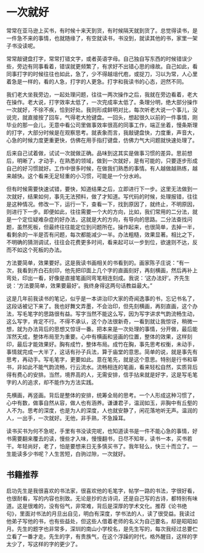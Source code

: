 # 一次就好

常常在亚马逊上买书，有时候十来天到货，有时候隔天就到货了。总觉得读书，是一件急不来的事情，也就随缘了，有空就读书，书没到，就读其他的书，家里一架子书没读呢。

常常敲键盘打字，常常打错文字，或者英语字母。自己独自写东西的时候错误少些，旁边有同事看着，错误就更频繁了，有求好不出错心思的缘故。自己如此，看同事打字的时候往往也如此，急了，少不得越俎代庖，或捉刀，习以为常，人心里着急是一样的，看的人急，打字的人更急。打字和我读书的心态，迥然不同。

我们老大坐我旁边，一起处理问题，往往一两次操作之后，我就在旁边看着，老大在操作。老大说，打字效率太低了，一次完成率太低了。条理分明，绝大部分操作一次就好，不徐不疾，恰到好处。我则形成鲜明对比，每次听老大说一个事儿，没说完，就直接按了回车，气得老大抢键盘。一回头，想起很久以前的一件事情，刚毕业的那一会儿，无意中看公司里做事效率很高的同事工作，端正坐着，慢条斯理的打字，大部分时候是在观察思考。就表象而言，我敲键盘快，力度重，声音大，心急的时候力度更重更快，仿佛在用手指打键盘，仿佛力气大问题就快速处理了。

后来自己试着做，试试一次就做正确。品味到这其实是做事习惯的差异。思前想后，明晰了，才动手，在熟悉的领域，做到一次就好，是有可能的，只要逐步形成自己的好习惯就好。工作中很多时候，在做我们熟悉的事情。有人越做越熟练，越来越快。这个看来无足轻重的小习惯，可能是一个分水岭。

但有时候需要快速试错，要快，知道结果之后，立即进行下一步。这里无法做到一次就好，结果如何，事先无法预料，做了才知道。写代码的时候，处理报错，往往是这种情况。修改一下，运行一下，查看一下，找到原因了，就终止，不明原因，则进行下一步。即便如此，往往需要一个大的方向，比如，我们常用的二分法，就是一个定位疑难杂症的好办法，这就是大的方向，有导向的思路。二分法查找问题，虽然死板，但最终往往能定位到问题所在。操作起来，也很简单，去掉一半，看剩余的一半是否有问题，每次都能减少一半。办法粗糙，效果显著。相比之下，不明确的猜测调试，往往会花费更多时间，看来起可以一步到位，欲速则不达，反而不如这个死板的办法。

方法要简单，效果要好。这是我读书画相关的书看到的。画家陈子庄说：“有一次，我看到齐白石刻印，他先把印面上几个字的直画刻好，再刻横画，然后再补上弯处，印出一看，好像是直接笔画同弯笔相连刻成。我说：‘这办法好’。齐先生说：‘方法要简单，效果要最好’。我终身得这两句话教益最大。”

这是几年前我读书的笔记，似乎是一本讲治印大家的奇闻逸事的书，忘记书名了，这段话被记下来了。我也好舞文弄墨，不会治印，但先刻横画，再刻直画，这个办法，写毛笔字的思路很有益。写字当然不能这么写，因为写字讲求气韵流畅生动，这么写字，肯定不行。不得不承认，这个办法很新奇，一看到就让我惊讶，稍微一想，就为办法背后的思想又惊讶一番。把本来是一次处理的事情，分开做，最后能浑然天成，整体布局至为重要。心中有横画和竖画的位置，整体的效果，这样刻印，最后才能效果好。胸有成竹，整体布局。成竹在胸，事先思考权衡，未动手，事情就完成一大半了，这话有孙子兵法，算于庙堂的意思。简单的说，就是事先有思考，再动手。写毛笔字，更要如此。意在笔先，就是这个意思。特别是行书和草书，非如此不能气韵流畅，行云流水。流畅相连的笔画，看来轻松自然，实质背后得有费心的安排。当然，境界高的人，无需安排，信手拈来就是好字，这是写毛笔字的人的追求，却不能作为方法实践。

先横画，再竖画。背后是整体的安排，统筹全局的思考。一个人形成这种习惯了，心中有数，做事自然从容，做人也有涵养。谦谦君子，温润如玉，非胸中有丘壑的人不为。思考的深度，也是为人的深度，人也就安静了，闲花落地听无声。温润的人，一出手，一次就好。无他，非手熟，不急躁耳。

读书买书为何不急呢，手里有书没读完呢，也知道读书是一件不能心急的事情，好书需要翻来覆去的读，慢些才入味，慢慢翻书，日尽不知年，读书一本，买书若干。年轻尚好，老了，怕是要想来日无多慎买书了。我年轻么，快三十而立了。一生能读多少书呢？人生苦短，白驹过隙，一次就好。

## 书籍推荐

启功先生是我很喜欢的书法家，很喜欢他的毛笔字，帖学一路的书法，字很好看，也很耐看，写的内容也别致。无论是抄的古诗词，还是自己写的古诗，都特别有味道。这是很难的，没有俗气，非常难，背后是深厚的学术文化。推荐《论书绝句》，里面对书法的月旦出自见，明白有深度，学书法的人，读了很受益。我读过他弟子写他的书，也有些益处，但这些人借着老师的名义为自己要名，却是昭昭如月。先生的题字也非常多，深圳的南山小学校名，是先生写的，每次我经过总要伫立看了一番才走。先生的字，有贵族气，在这个浮躁的时代，格外醒目，这样的字太少了，写这样的字的更少了。